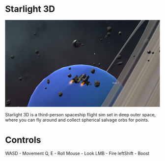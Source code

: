 # Starlight 3D

![](https://github.com/KodeUniverse/starlight/blob/46c36a6d55af14c7406021017a7dbda65df622f6/screenshots/2021-12-05%2015_38_05-Starlight%203D.png)

Starlight 3D is a third-person spaceship flight sim set in deep outer space, where you can fly around and collect spherical salvage orbs for points.

# Controls

WASD - Movement
Q, E - Roll
Mouse - Look
LMB - Fire
leftShift - Boost
